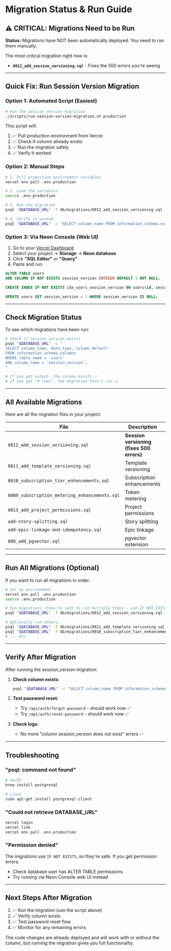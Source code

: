 # Migration Status & Run Guide

## ⚠️ CRITICAL: Migrations Need to be Run

**Status:** Migrations have NOT been automatically deployed. You need to run them manually.

The most critical migration right now is:
- **`0012_add_session_versioning.sql`** - Fixes the 500 errors you're seeing

---

## Quick Fix: Run Session Version Migration

### Option 1: Automated Script (Easiest)

```bash
# Run the session_version migration
./scripts/run-session-version-migration.sh production
```

This script will:
1. ✅ Pull production environment from Vercel
2. ✅ Check if column already exists
3. ✅ Run the migration safely
4. ✅ Verify it worked

### Option 2: Manual Steps

```bash
# 1. Pull production environment variables
vercel env pull .env.production

# 2. Load the variables
source .env.production

# 3. Run the migration
psql "$DATABASE_URL" -f db/migrations/0012_add_session_versioning.sql

# 4. Verify it worked
psql "$DATABASE_URL" -c "SELECT column_name FROM information_schema.columns WHERE table_name = 'users' AND column_name = 'session_version';"
```

### Option 3: Via Neon Console (Web UI)

1. Go to your [Vercel Dashboard](https://vercel.com/dashboard)
2. Select your project → **Storage** → **Neon database**
3. Click **"SQL Editor"** or **"Query"**
4. Paste and run:

```sql
ALTER TABLE users
ADD COLUMN IF NOT EXISTS session_version INTEGER DEFAULT 1 NOT NULL;

CREATE INDEX IF NOT EXISTS idx_users_session_version ON users(id, session_version);

UPDATE users SET session_version = 1 WHERE session_version IS NULL;
```

---

## Check Migration Status

To see which migrations have been run:

```bash
# Check if session_version exists
psql "$DATABASE_URL" -c "
SELECT column_name, data_type, column_default 
FROM information_schema.columns 
WHERE table_name = 'users' 
AND column_name = 'session_version';
"

# If you get output, the column exists ✅
# If you get "0 rows", the migration hasn't run ⚠️
```

---

## All Available Migrations

Here are all the migration files in your project:

| File | Description | Priority |
|------|-------------|----------|
| `0012_add_session_versioning.sql` | **Session versioning (fixes 500 errors)** | **CRITICAL** |
| `0011_add_template_versioning.sql` | Template versioning | Medium |
| `0010_subscription_tier_enhancements.sql` | Subscription enhancements | Medium |
| `0009_subscription_metering_enhancements.sql` | Token metering | Medium |
| `0013_add_project_permissions.sql` | Project permissions | Medium |
| `add-story-splitting.sql` | Story splitting | Medium |
| `add-epic-linkage-and-idempotency.sql` | Epic linkage | Medium |
| `008_add_pgvector.sql` | pgvector extension | Low |

---

## Run All Migrations (Optional)

If you want to run all migrations in order:

```bash
# Set up environment
vercel env pull .env.production
source .env.production

# Run migrations (they're safe to run multiple times - use IF NOT EXISTS)
psql "$DATABASE_URL" -f db/migrations/0012_add_session_versioning.sql

# Optionally run others:
psql "$DATABASE_URL" -f db/migrations/0011_add_template_versioning.sql
psql "$DATABASE_URL" -f db/migrations/0010_subscription_tier_enhancements.sql
# ... etc
```

---

## Verify After Migration

After running the session_version migration:

1. **Check column exists:**
   ```bash
   psql "$DATABASE_URL" -c "SELECT column_name FROM information_schema.columns WHERE table_name = 'users' AND column_name = 'session_version';"
   ```

2. **Test password reset:**
   - Try `/api/auth/forgot-password` - should work now ✅
   - Try `/api/auth/reset-password` - should work now ✅

3. **Check logs:**
   - No more "column session_version does not exist" errors ✅

---

## Troubleshooting

### "psql: command not found"
```bash
# macOS
brew install postgresql

# Linux
sudo apt-get install postgresql-client
```

### "Could not retrieve DATABASE_URL"
```bash
vercel login
vercel link
vercel env pull .env.production
```

### "Permission denied"
The migrations use `IF NOT EXISTS`, so they're safe. If you get permission errors:
- Check database user has ALTER TABLE permissions
- Try running via Neon Console web UI instead

---

## Next Steps After Migration

1. ✅ Run the migration (use the script above)
2. ✅ Verify column exists
3. ✅ Test password reset flow
4. ✅ Monitor for any remaining errors

The code changes are already deployed and will work with or without the column, but running the migration gives you full functionality.



